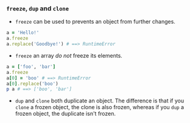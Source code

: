 ### `freeze`, `dup` and `clone`

* `freeze` can be used to prevents an object from further changes.

```ruby
a = 'Hello!'
a.freeze
a.replace('Goodbye!') # ==> RuntimeError
```

* `freeze` an array _do not_ freeze its elements.

```ruby
a = ['foo', 'bar']
a.freeze
a[0] = 'boo' # ==> RuntimeError
a[0].replace('boo')
p a # ==> ['boo', 'bar']
```

* `dup` and `clone` both duplicate an object. The difference is that if you `clone` a frozen object, the clone is also frozen, whereas if you `dup` a frozen object, the duplicate isn't frozen.
